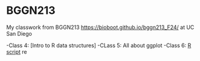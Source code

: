 # BGGN213
My classwork from BGGN213 https://bioboot.github.io/bggn213_F24/ at UC San Diego

-Class 4: [Intro to R data structures]
-CLass 5: All about ggplot
-Class 6: [R script]([url](https://github.com/ltatsumi/bggn213/blob/main/class06/class06.md))
re
